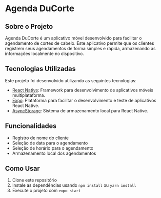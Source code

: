 # Agenda DuCorte

## Sobre o Projeto

Agenda DuCorte é um aplicativo móvel desenvolvido para facilitar o agendamento de cortes de cabelo. Este aplicativo permite que os clientes registrem seus agendamentos de forma simples e rápida, armazenando as informações localmente no dispositivo.

## Tecnologias Utilizadas

Este projeto foi desenvolvido utilizando as seguintes tecnologias:

- [React Native](https://reactnative.dev/): Framework para desenvolvimento de aplicativos móveis multiplataforma.
- [Expo](https://expo.dev/): Plataforma para facilitar o desenvolvimento e teste de aplicativos React Native.
- [AsyncStorage](https://react-native-async-storage.github.io/async-storage/): Sistema de armazenamento local para React Native.

## Funcionalidades

- Registro de nome do cliente
- Seleção de data para o agendamento
- Seleção de horário para o agendamento
- Armazenamento local dos agendamentos

## Como Usar

1. Clone este repositório
2. Instale as dependências usando `npm install` ou `yarn install`
3. Execute o projeto com `expo start`

